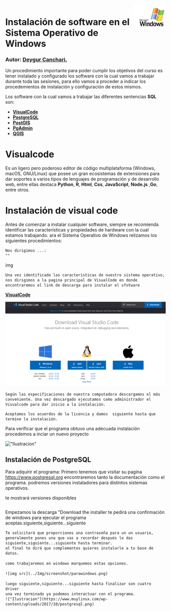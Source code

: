 <img src='../Img/screenshot/web1.png' align="right" width =20%>

# Instalación de software en el Sistema Operativo de Windows
### Autor: <a href= 'https://github.com/deygurc/Visualcode.git'>Deygur Canchari.</a>

Un procedimiento importante para poder cumplir los objetivos del curso es tener instalado y configurado los software con la cual vamos a trabajar durante toda las sesiones, para ello vamos a proceder a indicar los procedemientos de instalación y configuración de estos mismos.

Los software con la cual vamos a trabajar las diferentes sentencias **SQL** son:

* [**VisualCode**](https://code.visualstudio.com)
* [**PostgreSQL**](https://www.postgresql.org)
* [**PostGIS**](https://postgis.net)
* [**PgAdmin**](https://www.pgadmin.org) 
* [**QGIS**](https://qgis.org/es/site/) 


# Visualcode

Es un ligero pero poderoso editor de código multiplataforma (Windows, macOS, GNU/Linux) que posee un gran ecosistemas de extensiones para dar soportes a varios tipos de lenguajes de programación y de desarrollo web, entre ellas destaca **Python**, **R**, **Html**, **Css**, **JavaScript**, **Node.js** ,**Go**, entre otros.

 # Instalación de visual code

Antes de comenzar a instalar cualquier software, siempre se recomienda identificar las características y propiedades de hardware con la cual estamos trabajando.
ara el Sistema Operativo de Windows relizamos los siguientes procedimientos:

```
Nos dirigimos ...:
""
```
img 

```
Una vez identificado las características de nuestro sistema operativo, nos dirigimos a la pagina principal de VisualCode en donde encontraremos el link de descarga para instalar el sfotware
```
[**VisualCode**](https://code.visualstudio.com/docs/?dv=win)

![img src ](../Img/screenshot/web.png)

```
Según las especificaciones de nuestra computadora descargamos el más conveniente. Una vez descargado ejecutamos como administrador el Visualcode para dar inicio a la instalación.
```

```
Aceptamos los acuerdos de la licencia y damos  siguiente hasta que termine la instalación.
```
Para verificar que el programa obtuvo una adecuada instalación procedemos a inciar un nuevo proyecto

!["Ilustracion"](https://docs.microsoft.com/es-es/dotnet/core/tutorials/media/with-visual-studio-code/vs-code-open-folder.png)


## Instalación de PostgreSQL
Para adquirir el programa:
Primero tenemos que visitar su pagina https://www.postgresql.org encontraremos tanto la documentación como el programa.
podremos versiones instaladores para distintos sistemas operativos.

te mostrará versiones disponibles

```

```
Empezamos la descarga "Download the installer te pedirá una confirmación de windows para ejecutar el programa aceptas.siguiente,siguiente...siguiente


```
Te solicitará que proporciones una contraseña para un un usuario, generalmente pones una que vas a recordar después le das siguiente,siguiente...siguiente hasta terminar.
al final te dirá que complementos quieres instalarle a tu base de datos.

como trabajaremos en windows marquemos estas opciones.

![img src](../Img/screenshot/parawindows.png)

luego siguiente,siguiente...siguiente hasta finalizar son cuatro driver
una vez terminado ya podemos interactuar con el programa.
!["Ilustracion"](https://www.muylinux.com/wp-content/uploads/2017/10/postgresql.png)


